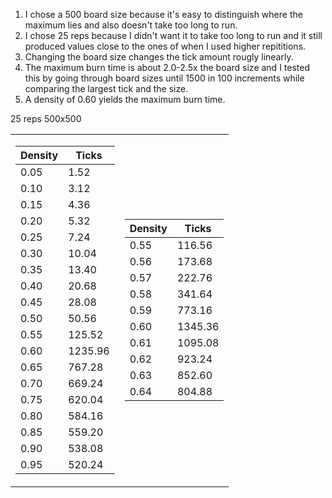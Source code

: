 1. I chose a 500 board size because it's easy to distinguish where the maximum lies and also doesn't take too long to run.
2. I chose 25 reps because I didn't want it to take too long to run and it still produced values close to the ones of when I used higher repititions.
3. Changing the board size changes the tick amount rougly linearly.
4. The maximum burn time is about 2.0-2.5x the board size and I tested this by going through board sizes until 1500 in 100 increments while comparing the largest tick and the size.
5. A density of 0.60 yields the maximum burn time.

25 reps 500x500

<table>
<tr><td>

Density | Ticks                     
--- | ---
0.05    |       1.52
0.10    |       3.12
0.15    |       4.36
0.20    |       5.32
0.25    |       7.24
0.30    |       10.04
0.35    |       13.40
0.40    |       20.68
0.45    |       28.08
0.50    |       50.56
0.55    |       125.52
0.60    |       1235.96
0.65    |       767.28
0.70    |       669.24
0.75    |       620.04
0.80    |       584.16
0.85    |       559.20
0.90    |       538.08
0.95    |       520.24

</td><td>

Density |       Ticks
---|---
0.55    |       116.56
0.56    |       173.68
0.57    |       222.76
0.58    |       341.64
0.59    |       773.16
0.60    |       1345.36
0.61    |       1095.08
0.62    |       923.24
0.63    |       852.60
0.64    |       804.88

</td></tr> </table>
